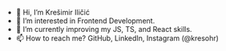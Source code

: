 - 👋 Hi, I’m Krešimir Iličić
- 👀 I’m interested in Frontend Development.
- 🌱 I’m currently improving my JS, TS, and React skills.
- 📫 How to reach me? GitHub, LinkedIn, Instagram (@kresohr)

